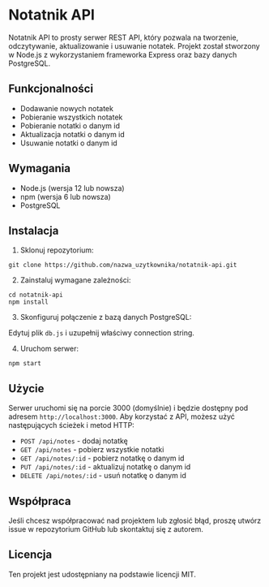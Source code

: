 # Notatnik API

Notatnik API to prosty serwer REST API, który pozwala na tworzenie, odczytywanie, aktualizowanie i usuwanie notatek. Projekt został stworzony w Node.js z wykorzystaniem frameworka Express oraz bazy danych PostgreSQL.

## Funkcjonalności

- Dodawanie nowych notatek
- Pobieranie wszystkich notatek
- Pobieranie notatki o danym id
- Aktualizacja notatki o danym id
- Usuwanie notatki o danym id

## Wymagania

- Node.js (wersja 12 lub nowsza)
- npm (wersja 6 lub nowsza)
- PostgreSQL

## Instalacja

1. Sklonuj repozytorium:

```
git clone https://github.com/nazwa_uzytkownika/notatnik-api.git
```

2. Zainstaluj wymagane zależności:

```
cd notatnik-api
npm install
```

3. Skonfiguruj połączenie z bazą danych PostgreSQL:

Edytuj plik `db.js` i uzupełnij właściwy connection string.

4. Uruchom serwer:

```
npm start
```

## Użycie

Serwer uruchomi się na porcie 3000 (domyślnie) i będzie dostępny pod adresem `http://localhost:3000`. Aby korzystać z API, możesz użyć następujących ścieżek i metod HTTP:

- `POST /api/notes` - dodaj notatkę
- `GET /api/notes` - pobierz wszystkie notatki
- `GET /api/notes/:id` - pobierz notatkę o danym id
- `PUT /api/notes/:id` - aktualizuj notatkę o danym id
- `DELETE /api/notes/:id` - usuń notatkę o danym id

## Współpraca

Jeśli chcesz współpracować nad projektem lub zgłosić błąd, proszę utwórz issue w repozytorium GitHub lub skontaktuj się z autorem.

## Licencja

Ten projekt jest udostępniany na podstawie licencji MIT.
